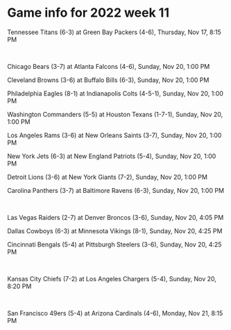 # Game info for 2022 week 11

Tennessee Titans (6-3) at Green Bay Packers (4-6), Thursday, Nov 17, 8:15 PM


<br/>

Chicago Bears (3-7) at Atlanta Falcons (4-6), Sunday, Nov 20, 1:00 PM

Cleveland Browns (3-6) at Buffalo Bills (6-3), Sunday, Nov 20, 1:00 PM

Philadelphia Eagles (8-1) at Indianapolis Colts (4-5-1), Sunday, Nov 20, 1:00 PM

Washington Commanders (5-5) at Houston Texans (1-7-1), Sunday, Nov 20, 1:00 PM

Los Angeles Rams (3-6) at New Orleans Saints (3-7), Sunday, Nov 20, 1:00 PM

New York Jets (6-3) at New England Patriots (5-4), Sunday, Nov 20, 1:00 PM

Detroit Lions (3-6) at New York Giants (7-2), Sunday, Nov 20, 1:00 PM

Carolina Panthers (3-7) at Baltimore Ravens (6-3), Sunday, Nov 20, 1:00 PM


<br/>

Las Vegas Raiders (2-7) at Denver Broncos (3-6), Sunday, Nov 20, 4:05 PM

Dallas Cowboys (6-3) at Minnesota Vikings (8-1), Sunday, Nov 20, 4:25 PM

Cincinnati Bengals (5-4) at Pittsburgh Steelers (3-6), Sunday, Nov 20, 4:25 PM


<br/>

Kansas City Chiefs (7-2) at Los Angeles Chargers (5-4), Sunday, Nov 20, 8:20 PM


<br/>

San Francisco 49ers (5-4) at Arizona Cardinals (4-6), Monday, Nov 21, 8:15 PM

